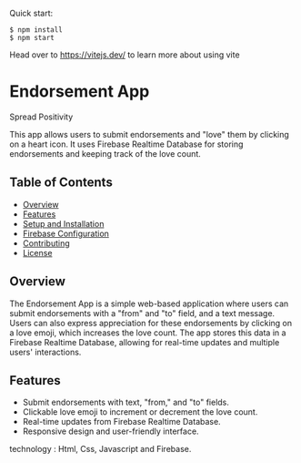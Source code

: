 
Quick start:

```
$ npm install
$ npm start
```

Head over to https://vitejs.dev/ to learn more about using vite

# Endorsement App

Spread Positivity

This app allows users to submit endorsements and "love" them by clicking on a heart icon. It uses Firebase Realtime Database for storing endorsements and keeping track of the love count.

## Table of Contents

- [Overview](#overview)
- [Features](#features)
- [Setup and Installation](#setup-and-installation)
- [Firebase Configuration](#firebase-configuration)
- [Contributing](#contributing)
- [License](#license)

## Overview

The Endorsement App is a simple web-based application where users can submit endorsements with a "from" and "to" field, and a text message. Users can also express appreciation for these endorsements by clicking on a love emoji, which increases the love count. The app stores this data in a Firebase Realtime Database, allowing for real-time updates and multiple users' interactions.

## Features

- Submit endorsements with text, "from," and "to" fields.
- Clickable love emoji to increment or decrement the love count.
- Real-time updates from Firebase Realtime Database.
- Responsive design and user-friendly interface.

technology : Html, Css, Javascript and Firebase.
